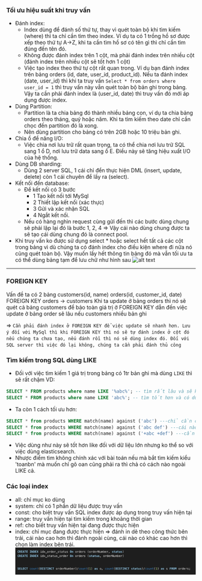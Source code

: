 ### Tối ưu hiệu suất khi truy vấn
- Đánh index:
    - Index dùng để đánh số thứ tự, thay vì quét toàn bộ khi tìm kiếm (where) thì ta chỉ cần tìm theo index. Ví dụ ta có 1 trồng hồ sơ được xếp theo thứ tự A->Z, khi ta cần tìm hồ sơ có tên gì thì chỉ cần tìm đúng đến tên đó. 
    - Không được đánh index trên 1 cột, mà phải đánh index trên nhiều cột (đánh index trên nhiều cột sẽ tốt hơn 1 cột)
    - Việc tạo index theo thứ tự cột rất quan trong. Ví dụ bạn đánh index trên bảng orders (id, date, user_id, product_id). Nếu ta đánh index (date, user_id) thì khi ta truy vấn `Select * from orders where user_id = 1` thì truy vấn này vẫn quét toàn bộ bản ghi trong bảng. Vậy ta cần phải đánh index là (user_id, date) thì truy vấn đó mới áp dụng được index.
- Dùng Partition:
    -  Partition là ta chia bảng đó thành nhiều bảng con, ví dụ ta chia bảng orders theo tháng, quý hoặc năm. Khi ta tìm kiếm theo date chỉ cần chọc đến partition đó là xong.
    - Nên dùng partition cho bảng có trên 2GB hoặc 10 triệu bản ghi.
- Chia ổ để nâng I/O:
    - Việc chia nơi lưu trữ rất quan trọng, ta có thể chia nơi lưu trữ SQL sang 1 ổ D, nơi lưu trữ data sang ổ E. Điều này sẽ tăng hiệu xuất I/O của hệ thống.
- Dùng DB sharding:
    - Dùng 2 server SQL, 1 cái chỉ đển thực hiện DML (insert, update, delete) còn 1 cái chuyên để lấy ra (select).  
- Kết nối đến database:
    - Để kết nối có 3 bước
        - 1 Tạo kết nối tới MySql
        - 2 Thiết lập kết nối (xác thực)
        - 3 Gửi và xác nhận SQL
        - 4 Ngắt kết nối.
    - Nếu có hàng nghìn request cùng gửi đến thì các bước dùng chung sẽ phải lặp lại đó là bước 1, 2, 4 => Vậy cái nào dùng chung được ta sẽ tạo cái dùng chung đó là connect pool.
- Khi truy vấn ko được sử dụng select * hoặc select hết tất cả các cột trong bảng vì dù chúng ta có đánh index cho điều kiện where đi nữa nó cũng quét toàn bộ. Vậy muốn lấy hết thông tin bảng đó mà vẫn tối ưu ta có thể dùng bảng tạm để lưu chữ như hình sau
![alt text](./images/kotruyvanall.png)

---
### FOREIGN KEY
Vấn đề ta có 2 bảng
customers(id, name)
orders(id, customer_id, date)
FOREIGN KEY orders -> customers
Khi ta update ở bảng orders thì nó sẽ quét cả bảng customers để bảo toàn giá trị ở FOREIGN KEY dẫn đến việc update ở bảng order sẽ lâu nếu customers nhiều bản ghi

=> `Cần phải đánh index ở FOREIGN KEY để việc update sẽ nhanh hơn. Lưu ý đối với MySql thì khi FOREIGN KEY thì nó sẽ tự đánh index ở cột đó nếu chúng ta chưa tạo, nếu đánh rồi thì nó sẽ dùng index đó. Đối với SQL server thì việc đó lại không, chúng ta cần phải đánh thủ công`

### Tìm kiếm trong SQL dùng LIKE
- Đối với việc tìm kiếm 1 giá trị trong bảng có 1tr bản ghi mà dùng `LIKE` thì sẽ rất chậm
VD: 
``` sql
SELECT * FROM products where name LIKE '%abc%'; -- tìm rất lâu và sẽ không dùng index kể cả ta có đánh index trên cột name.
SELECT * FROM products where name LIKE 'abc%'; -- tìm tốt hơn và có dùng index.
```
- Ta còn 1 cách tối ưu hơn:
``` SQL
SELECT * from products WHERE match(name) against ('abc') ---chỉ cần có abc là đáp ứng
SELECT * from products WHERE match(name) against ('abc def') ---cái nào có 1 trong 2 ký tự đó đều đc lấy ra
SELECT * from products WHERE match(name) against ('+abc +def') ---cần tìm đúng để có cả 2 ký tự mới lấy ra
```
- Việc dùng như này sẽ tốt hơn like đối với dữ liệu lớn nhưng ko thể so với việc dùng elasticsearch.
- Nhược điểm tìm không chính xác với bài toán nếu mà bắt tìm kiếm kiểu 'toanbn' mà muốn chỉ gõ oan cũng phải ra thì chả có cách nào ngoài LIKE cả.

### Các loại index
- all: chỉ mục ko dùng
- system: chỉ có 1 phần dữ liệu được truy vấn
- const: cho biêt truy vấn SQL index được áp dụng trong truy vấn hiện tại
- range: truy vấn hiện tại tìm kiếm trong khoảng thời gian
- ref: cho biết truy vấn hiện tại đang được thực hiện
- index: chỉ mục đang được thực hiện
=> đánh in dẽ theo công thức bên trái, cái nào cao hơn thì đánh ngoài cùng, cái nào có khác cao hơn thì chọn làm index bên trái.
![alt text](./images/index.png)